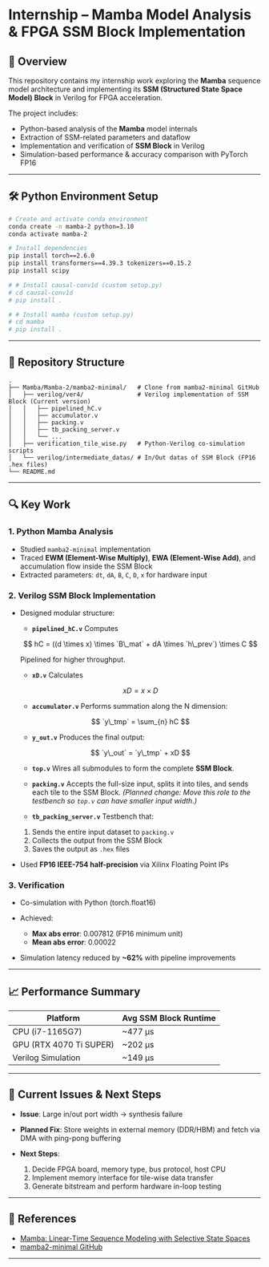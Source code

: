 # Internship – Mamba Model Analysis & FPGA SSM Block Implementation

## 📌 Overview

This repository contains my internship work exploring the **Mamba** sequence model architecture and implementing its **SSM (Structured State Space Model) Block** in Verilog for FPGA acceleration.

The project includes:

* Python-based analysis of the **Mamba** model internals
* Extraction of SSM-related parameters and dataflow
* Implementation and verification of **SSM Block** in Verilog
* Simulation-based performance & accuracy comparison with PyTorch FP16

---

## 🛠️ Python Environment Setup

```bash
# Create and activate conda environment
conda create -n mamba-2 python=3.10
conda activate mamba-2

# Install dependencies
pip install torch==2.6.0
pip install transformers==4.39.3 tokenizers==0.15.2
pip install scipy

# # Install causal-conv1d (custom setup.py)
# cd causal-conv1d
# pip install .

# # Install mamba (custom setup.py)
# cd mamba
# pip install .
```

---

## 📂 Repository Structure

```
.
├── Mamba/Mamba-2/mamba2-minimal/   # Clone from mamba2-minimal GitHub
│   ├── verilog/ver4/               # Verilog implementation of SSM Block (Current version)
│   │   ├── pipelined_hC.v
│   │   ├── accumulator.v
│   │   ├── packing.v
│   │   ├── tb_packing_server.v
│   │   └── ...
│   ├── verification_tile_wise.py   # Python-Verilog co-simulation scripts
│   └── verilog/intermediate_datas/ # In/Out datas of SSM Block (FP16 .hex files)
└── README.md
```

---

## 🔍 Key Work

### 1. Python Mamba Analysis

* Studied `mamba2-minimal` implementation
* Traced **EWM (Element-Wise Multiply)**, **EWA (Element-Wise Add)**, and accumulation flow inside the SSM Block
* Extracted parameters: `dt`, `dA`, `B`, `C`, `D`, `x` for hardware input

### 2. Verilog SSM Block Implementation

* Designed modular structure:

    * **`pipelined_hC.v`**
    Computes

    $$
    hC = ((d \times x) \times `B\_mat` + dA \times `h\_prev`) \times C
    $$

    Pipelined for higher throughput.

    * **`xD.v`**
    Calculates

    $$
    xD = x \times D
    $$

    * **`accumulator.v`**
    Performs summation along the N dimension:

    $$
    `y\_tmp` = \sum_{n} hC
    $$

    * **`y_out.v`**
    Produces the final output:

    $$
    `y\_out` = `y\_tmp` + xD
    $$

    * **`top.v`**
    Wires all submodules to form the complete **SSM Block**.

    * **`packing.v`**
    Accepts the full-size input, splits it into tiles, and sends each tile to the SSM Block.
    *(Planned change: Move this role to the testbench so `top.v` can have smaller input width.)*

    * **`tb_packing_server.v`**
    Testbench that:

    1. Sends the entire input dataset to `packing.v`
    2. Collects the output from the SSM Block
    3. Saves the output as `.hex` files

* Used **FP16 IEEE-754 half-precision** via Xilinx Floating Point IPs

### 3. Verification

* Co-simulation with Python (torch.float16)
* Achieved:

  * **Max abs error**: 0.007812 (FP16 minimum unit)
  * **Mean abs error**: 0.00022
* Simulation latency reduced by **\~62%** with pipeline improvements

---

## 📈 Performance Summary

| Platform                | Avg SSM Block Runtime |
| ----------------------- | --------------------- |
| CPU (i7-1165G7)         | \~477 µs              |
| GPU (RTX 4070 Ti SUPER) | \~202 µs              |
| Verilog Simulation      | \~149 µs              |

---

## 🚧 Current Issues & Next Steps

* **Issue**: Large in/out port width → synthesis failure
* **Planned Fix**: Store weights in external memory (DDR/HBM) and fetch via DMA with ping-pong buffering
* **Next Steps**:

  1. Decide FPGA board, memory type, bus protocol, host CPU
  2. Implement memory interface for tile-wise data transfer
  3. Generate bitstream and perform hardware in-loop testing

---

## 📎 References

* [Mamba: Linear-Time Sequence Modeling with Selective State Spaces](https://arxiv.org/abs/2312.00752)
* [mamba2-minimal GitHub](https://github.com/tommyip/mamba2-minimal)

---

